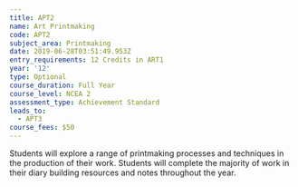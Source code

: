 ```yaml
---
title: APT2
name: Art Printmaking
code: APT2
subject_area: Printmaking
date: 2019-06-28T03:51:49.953Z
entry_requirements: 12 Credits in ART1
year: '12'
type: Optional
course_duration: Full Year
course_level: NCEA 2
assessment_type: Achievement Standard
leads_to:
  - APT3
course_fees: $50
---
```

Students will explore a range of printmaking processes and techniques in the production of their work. Students will complete the majority of work in their diary building resources and notes throughout the year.
